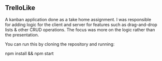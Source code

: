 
## TrelloLike

A kanban application done as a take home assignment. I was responsible for adding logic for the client and server for features such as drag-and-drop lists & other CRUD operations. The focus was more on the logic rather than the presentation.

You can run this by cloning the repository and running:

npm install && npm start
